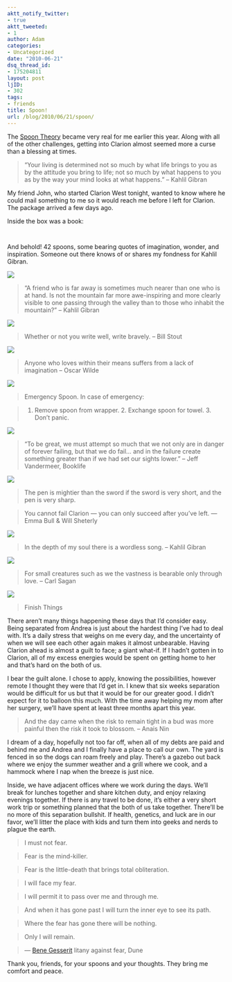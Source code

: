 ```yaml
---
aktt_notify_twitter:
- true
aktt_tweeted:
- 1
author: Adam
categories:
- Uncategorized
date: "2010-06-21"
dsq_thread_id:
- 175204811
layout: post
ljID:
- 302
tags:
- friends
title: Spoon!
url: /blog/2010/06/21/spoon/
---
```

The [Spoon Theory](1) became very real for me earlier this year. Along with all of the other challenges, getting into Clarion almost seemed more a curse than a blessing at times.

> <div id="_mcePaste">
>   “Your living is determined not so much by what life brings to you as by the attitude you bring to life; not so much by what happens to you as by the way your mind looks at what happens.” &#8211; Kahlil Gibran
> </div>

<div id="_mcePaste">
  My friend John, who started Clarion West tonight, wanted to know where he could mail something to me so it would reach me before I left for Clarion. The package arrived a few days ago.
</div>

Inside the box was a book:

[<img src="http://farm5.static.flickr.com/4072/4719665374_0947d7a66b.jpg" border="0" alt="" />](2)

[<img src="http://farm5.static.flickr.com/4016/4719017377_05f7d10357.jpg" border="0" alt="" />](3)

And behold! 42 spoons, some bearing quotes of imagination, wonder, and inspiration. Someone out there knows of or shares my fondness for Kahlil Gibran.

![](4)

<img src="http://farm5.static.flickr.com/4023/4719010951_194256e3d3_m.jpg" alt="" align="right" />

> “A friend who is far away is sometimes much nearer than one who is at hand. Is not the mountain far more awe-inspiring and more clearly visible to one passing through the valley than to those who inhabit the mountain?” &#8211; Kahlil Gibran

![](5)

> Whether or not you write well, write bravely. &#8211; Bill Stout

![](6)

> Anyone who loves within their means suffers from a lack of imagination &#8211; Oscar Wilde

![](7)

> Emergency Spoon. In case of emergency:

> 1. Remove spoon from wrapper. 2. Exchange spoon for towel. 3. Don&#8217;t panic.

![](8)

> “To be great, we must attempt so much that we not only are in danger of forever failing, but that we do fail&#8230; and in the failure create something greater than if we had set our sights lower.” &#8211; Jeff Vandermeer, Booklife

![](9)

> The pen is mightier than the sword if the sword is very short, and the pen is very sharp.

<img src="http://farm5.static.flickr.com/4053/4719015809_70d769110a_m.jpg" alt="" align="left" />

> You cannot fail Clarion &#8212; you can only succeed after you&#8217;ve left. &#8212; Emma Bull & Will Sheterly

![](10)

> In the depth of my soul there is a wordless song. &#8211; Kahlil Gibran

![](11)

> For small creatures such as we the vastness is bearable only through love. &#8211; Carl Sagan

![](12)

> Finish Things

There aren&#8217;t many things happening these days that I&#8217;d consider easy. Being separated from Andrea is just about the hardest thing I&#8217;ve had to deal with. It&#8217;s a daily stress that weighs on me every day, and the uncertainty of when we will see each other again makes it almost unbearable. Having Clarion ahead is almost a guilt to face; a giant what-if. If I hadn&#8217;t gotten in to Clarion, all of my excess energies would be spent on getting home to her and that&#8217;s hard on the both of us.

I bear the guilt alone. I chose to apply, knowing the possibilities, however remote I thought they were that I&#8217;d get in. I knew that six weeks separation would be difficult for us but that it would be for our greater good. I didn&#8217;t expect for it to balloon this much. With the time away helping my mom after her surgery, we&#8217;ll have spent at least three months apart this year.

> And the day came when the risk to remain tight in a bud was more painful then the risk it took to blossom. &#8211; Anais Nin

I dream of a day, hopefully not too far off, when all of my debts are paid and behind me and Andrea and I finally have a place to call our own. The yard is fenced in so the dogs can roam freely and play. There&#8217;s a gazebo out back where we enjoy the summer weather and a grill where we cook, and a hammock where I nap when the breeze is just nice.

Inside, we have adjacent offices where we work during the days. We&#8217;ll break for lunches together and share kitchen duty, and enjoy relaxing evenings together. If there is any travel to be done, it&#8217;s either a very short work trip or something planned that the both of us take together. There&#8217;ll be no more of this separation bullshit. If health, genetics, and luck are in our favor, we&#8217;ll litter the place with kids and turn them into geeks and nerds to plague the earth.

> I must not fear.

> Fear is the mind-killer.

> Fear is the little-death that brings total obliteration.

> I will face my fear.

> I will permit it to pass over me and through me.

> And when it has gone past I will turn the inner eye to see its path.

> Where the fear has gone there will be nothing.

> Only I will remain.

> &#8212; [Bene Gesserit](13) litany against fear, Dune

Thank you, friends, for your spoons and your thoughts. They bring me comfort and peace.

 [1]: http://www.butyoudontlooksick.com/articles/personal-essays/the-spoon-theory-written-by-christine-miserandino/
 [2]: http://www.flickr.com/photos/stonetable/4719665374/in/set-72157624196159273
 [3]: http://www.flickr.com/photos/stonetable/4719017377/in/set-72157624196159273
 [4]: http://farm5.static.flickr.com/4065/4719010305_4e45baa4bc.jpg
 [5]: http://farm5.static.flickr.com/4029/4719013097_7e8414b47f.jpg
 [6]: http://farm5.static.flickr.com/4014/4719013643_4c906900d2.jpg
 [7]: http://farm5.static.flickr.com/4056/4719013917_d858d28be8.jpg
 [8]: http://farm5.static.flickr.com/4029/4719663024_3c6e1b228a.jpg
 [9]: http://farm5.static.flickr.com/4055/4719663658_eddea3c9b4.jpg
 [10]: http://farm5.static.flickr.com/4057/4719664646_e0abc11277.jpg
 [11]: http://farm5.static.flickr.com/4016/4719664942_b327922314.jpg
 [12]: http://farm5.static.flickr.com/4015/4719666334_7e609667b6.jpg
 [13]: http://en.wikipedia.org/wiki/Bene_Gesserit
